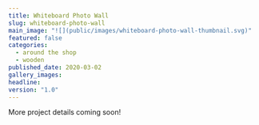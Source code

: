 ```yaml
---
title: Whiteboard Photo Wall
slug: whiteboard-photo-wall
main_image: "![](public/images/whiteboard-photo-wall-thumbnail.svg)"
featured: false
categories:
  - around the shop
  - wooden
published_date: 2020-03-02
gallery_images: 
headline: 
version: "1.0"
---
```


More project details coming soon!